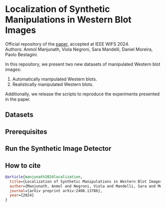 # Localization of Synthetic Manipulations in Western Blot Images

Official repository of the [paper](https://arxiv.org/pdf/2408.13786), accepted at IEEE WIFS 2024.  
Authors: Anmol Manjunath, Viola Negroni, Sara Mandelli, Daniel Moreira, Paolo Bestagini.

In this repository, we present two new datasets of manipulated Western blot images: 
1. Automatically manipulated Western blots.
2. Realistically manipulated Western blots.
  
Additionally, we release the scripts to reproduce the experiments presented in the paper.

## Datasets

## Prerequisites

## Run the Synthetic Image Detector

## How to cite

```bibtex
@article{manjunath2024localization,
  title={Localization of Synthetic Manipulations in Western Blot Images},
  author={Manjunath, Anmol and Negroni, Viola and Mandelli, Sara and Moreira, Daniel and Bestagini, Paolo},
  journal={arXiv preprint arXiv:2408.13786},
  year={2024}
}
